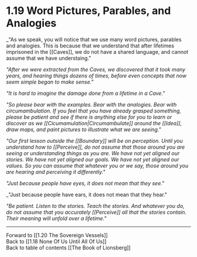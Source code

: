 # 1.19 Word Pictures, Parables, and Analogies
_"As we speak, you will notice that we use many word pictures, parables and analogies. This is because that we understand that after lifetimes imprisoned in the [[Caves]], we do not have a shared language, and cannot assume that we have understaing." 

_"After we were extracted from the Caves, we discovered that it took many years, and hearing things dozens of times, before even concepts that now seem simple began to make sense."_

_"It is hard to imagine the damage done from a lifetime in a Cave."_

_"So please bear with the examples. Bear with the analogies. Bear with circumambulation. If you feel that you have already grasped something, please be patient and see if there is anything else for you to learn or discover as we [[Cicumamulation|Circumambulate]] around the [[Idea]], draw maps, and paint pictures to illustrate what we are seeing."_

_"Our first lesson outside the [[Boundary]] will be on perception. Until you understand how to [[Perceive]], do not assume that those around you are seeing or understanding things as you are. We have not yet aligned our stories. We have not yet aligned our goals. We have not yet aligned our values. So you can assume that whatever you or we say, those around you are hearing and perceiving it differently."_

_"Just because people have eyes, it does not mean that they see."_

_"Just because people have ears, it does not mean that they hear."

_"Be patient. Listen to the stories. Teach the stories. And whatever you do, do not assume that you accurately [[Perceive]] all that the stories contain. Their meaning will unfold over a lifetime."_

___

Forward to [[1.20 The Sovereign Vessels]]  
Back to [[1.18 None Of Us Until All Of Us]]  
Back to table of contents [[The Book of Lionsberg]]  